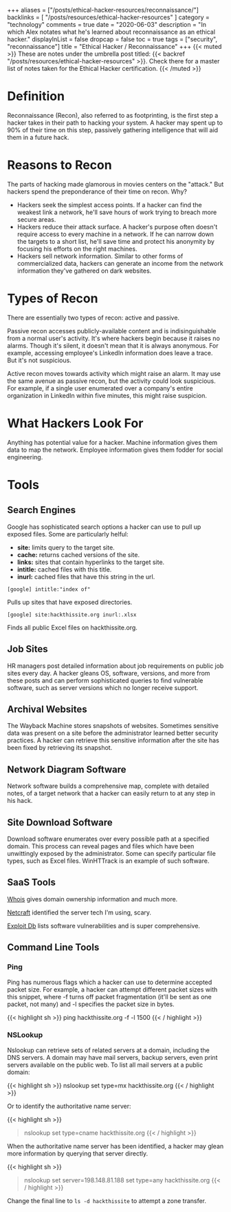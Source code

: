 +++
aliases = ["/posts/ethical-hacker-resources/reconnaissance/"]
backlinks = [
  "/posts/resources/ethical-hacker-resources"
]
category = "technology"
comments = true
date = "2020-06-03"
description = "In which Alex notates what he's learned about reconnaissance as an ethical hacker."
displayInList = false
dropcap = false
toc = true
tags = ["security", "reconnaissance"]
title = "Ethical Hacker / Reconnaissance"
+++
{{< muted >}}
These are notes under the umbrella post titled: {{< backref "/posts/resources/ethical-hacker-resources" >}}. Check there for a master list of notes taken for the Ethical Hacker certification.
{{< /muted >}}

# Definition

Reconnaissance (Recon), also referred to as footprinting, is the first step a hacker takes in their path to hacking your system. A hacker may spent up to 90% of their time on this step, passively gathering intelligence that will aid them in a future hack.

# Reasons to Recon

The parts of hacking made glamorous in movies centers on the "attack." But hackers spend the preponderance of their time
on recon. Why?

- Hackers seek the simplest access points. If a hacker can find the weakest link a network, he'll save hours of work trying to breach more secure areas.
- Hackers reduce their attack surface. A hacker's purpose often doesn't require access to every machine in a network. If he can narrow down the targets to a short list, he'll save time and protect his anonymity by focusing his efforts on
  the right machines.
- Hackers sell network information. Similar to other forms of commercialized data, hackers can generate an income from the network information they've gathered on dark websites.

# Types of Recon

There are essentially two types of recon: active and passive.

Passive recon accesses publicly-available content and is indisinguishable from a normal user's activity. It's where hackers begin because it raises no alarms. Though it's silent, it doesn't mean that it is always anonymous. For example, accessing employee's LinkedIn information does leave a trace. But it's not suspicious.

Active recon moves towards activity which might raise an alarm. It may use the same avenue as passive recon, but the activity could look suspicious. For example, if a single user enumerated over a company's entire organization in LinkedIn within five minutes, this might raise suspicion.

# What Hackers Look For

Anything has potential value for a hacker. Machine information gives them data to map the network. Employee information gives them fodder for social engineering.

# Tools

## Search Engines
Google has sophisticated search options a hacker can use to pull up exposed files. Some are particularly helful:

- **site:** limits query to the target site.
- **cache:** returns cached versions of the site.
- **links:** sites that contain hyperlinks to the target site.
- **intitle:** cached files with this title.
- **inurl:** cached files that have this string in the url.

`[google] intitle:"index of"`

Pulls up sites that have exposed directories.

`[google] site:hackthissite.org inurl:.xlsx`

Finds all public Excel files on hackthissite.org.

## Job Sites
HR managers post detailed information about job requirements on public job sites every day. A hacker gleans OS, software, versions, and more from these posts and can perform sophisticated queries to find vulnerable software, such as server versions which no longer receive support.

## Archival Websites
The Wayback Machine stores snapshots of websites. Sometimes sensitive data was present on a site before the administrator learned better security practices. A hacker can retrieve this sensitive information after the site has been fixed by retrieving its snapshot.

## Network Diagram Software
Network software builds a comprehensive map, complete with detailed notes, of a target network that a hacker can easily return to at any step in his hack.

## Site Download Software
Download software enumerates over every possible path at a specified domain. This process can reveal pages and files which have been unwittingly exposed by the administrator. Some can specify particular file types, such as Excel files. WinHTTrack is an example of such software.

## SaaS Tools
[Whois](https://whois.domaintools.com/) gives domain ownership information and much more.

[Netcraft](https://www.netcraft.com/) identified the server tech I'm using, scary.

[Exploit Db](https://www.exploit-db.com/) lists software vulnerabilities and is super comprehensive.

## Command Line Tools
### Ping
Ping has numerous flags which a hacker can use to determine accepted packet size. For example, a hacker can attempt different packet sizes with this snippet, where -f turns off packet fragmentation (it'll be sent as one packet, not many) and -l specifies the packet size in bytes.

{{< highlight sh >}}
ping hackthissite.org -f -l 1500
{{< / highlight >}}

### NSLookup
Nslookup can retrieve sets of related servers at a domain, including the DNS servers. A domain may have mail servers, backup servers, even print servers available on the public web. To list all mail servers at a public domain:


{{< highlight sh >}}
nslookup
set type=mx
hackthissite.org
{{< / highlight >}}

Or to identify the authoritative name server:

{{< highlight sh >}}
> nslookup
> set type=cname
> hackthissite.org
{{< / highlight >}}

When the authoritative name server has been identified, a hacker may glean more information by querying that server directly.

{{< highlight sh >}}
> nslookup
> set server=198.148.81.188
> set type=any
> hackthissite.org
{{< / highlight >}}

Change the final line to `ls -d hackthissite` to attempt a zone transfer.
